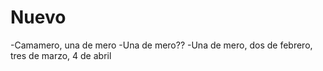 # Nuevo
-Camamero, una de mero
-Una de mero??
-Una de mero, dos de febrero, tres de marzo, 4 de abril
